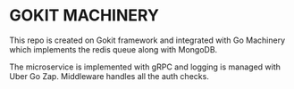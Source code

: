 # GOKIT MACHINERY
This repo is created on Gokit framework and integrated with Go Machinery which implements the 
redis queue along with MongoDB.

The microservice is implemented with gRPC and logging is managed with Uber Go Zap.
Middleware handles all the auth checks.
